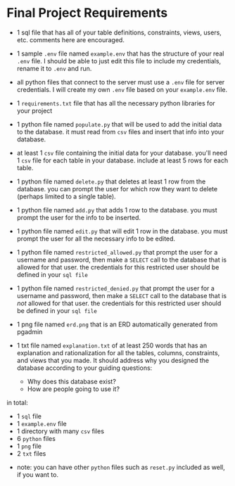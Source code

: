 # Final Project Requirements

- 1 sql file that has all of your table definitions, constraints, views, users, etc. comments here are encouraged.

- 1 sample `.env` file named `example.env` that has the structure of your real `.env` file. I should be able to just edit this file to include my credentials, rename it to `.env` and run.

- all python files that connect to the server must use a `.env` file for server credentials. I will create my own `.env` file based on your `example.env` file.

- 1 `requirements.txt` file that has all the necessary python libraries for your project 

- 1 python file named `populate.py` that will be used to add the initial data to the database. it must read from `csv` files and insert that info into your database.

- at least 1 `csv` file containing the initial data for your database. you'll need 1 `csv` file for each table in your database. include at least 5 rows for each table.

- 1 python file named `delete.py` that deletes at least 1 row from the database. you can prompt the user for which row they want to delete (perhaps limited to a single table).

- 1 python file named `add.py` that adds 1 row to the database. you must prompt the user for the info to be inserted.

- 1 python file named `edit.py` that will edit 1 row in the database. you must prompt the user for all the necessary info to be edited.

- 1 python file named `restricted_allowed.py` that prompt the user for a username and password, then make a `SELECT` call to the database that is allowed for that user. the credentials for this restricted user should be defined in your `sql file`

- 1 python file named `restricted_denied.py` that prompt the user for a username and password, then make a `SELECT` call to the database that is *not* allowed for that user. the credentials for this restricted user should be defined in your `sql file`

- 1 png file named `erd.png` that is an ERD automatically generated from pgadmin

- 1 txt file named `explanation.txt` of at least 250 words that has an explanation and rationalization for all the tables, columns, constraints, and views that you made. It should address why you designed the database according to your guiding questions:
  - Why does this database exist?
  - How are people going to use it?

in total:
- 1 `sql` file
- 1 `example.env` file
- 1 directory with many `csv` files
- 6 `python` files
- 1 `png` file
- 2 `txt` files


* note: you can have other `python` files such as `reset.py` included as well, if you want to.
